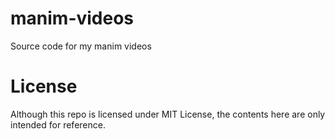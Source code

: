 # manim-videos
Source code for my manim videos

# License
Although this repo is licensed under MIT License, the contents here are only intended for reference.
